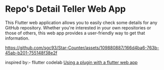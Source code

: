 # Repo's Detail Teller Web App

This Flutter web application allows you to easily check some details for any GitHub repository. Whether you're interested in your own repositories or those of others, this web app provides a user-friendly way to get that information.


https://github.com/sgc93/Star-Counter/assets/109880887/166d4ba6-763b-45ab-b201-755148f38e2f


inspired by:- fllutter codelab [Using a plugin with a flutter web app](https://codelabs.developers.google.com/codelabs/web-url-launcher#0)
